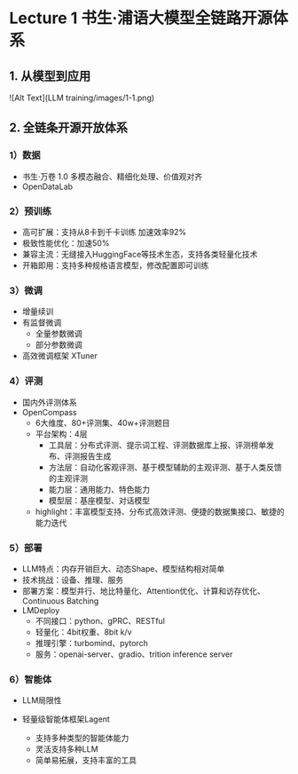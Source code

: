 # Lecture 1 书生·浦语大模型全链路开源体系
## 1. 从模型到应用
![Alt Text](LLM training/images/1-1.png)
## 2. 全链条开源开放体系

### 1）数据 
- 书生·万卷 1.0
多模态融合、精细化处理、价值观对齐
- OpenDataLab

### 2）预训练
- 高可扩展：支持从8卡到千卡训练 加速效率92%
- 极致性能优化：加速50%
- 兼容主流：无缝接入HuggingFace等技术生态，支持各类轻量化技术
- 开箱即用：支持多种规格语言模型，修改配置即可训练
### 3）微调
- 增量续训
- 有监督微调
  - 全量参数微调
  - 部分参数微调
- 高效微调框架 XTuner

### 4）评测
- 国内外评测体系
- OpenCompass
  - 6大维度、80+评测集、40w+评测题目
  - 平台架构：4层
    - 工具层：分布式评测、提示词工程、评测数据库上报、评测榜单发布、评测报告生成
    - 方法层：自动化客观评测、基于模型辅助的主观评测、基于人类反馈的主观评测
    - 能力层：通用能力、特色能力
    - 模型层：基座模型、对话模型
  - highlight：丰富模型支持、分布式高效评测、便捷的数据集接口、敏捷的能力迭代

### 5）部署
- LLM特点：内存开销巨大、动态Shape、模型结构相对简单
- 技术挑战：设备、推理、服务
- 部署方案：模型并行、地比特量化、Attention优化、计算和访存优化、Continuous Batching
- LMDeploy
  - 不同接口：python、gPRC、RESTful
  - 轻量化：4bit权重、8bit k/v
  - 推理引擎：turbomind、pytorch
  - 服务：openai-server、gradio、trition inference server

### 6）智能体
- LLM局限性

- 轻量级智能体框架Lagent
  - 支持多种类型的智能体能力
  - 灵活支持多种LLM
  - 简单易拓展，支持丰富的工具
